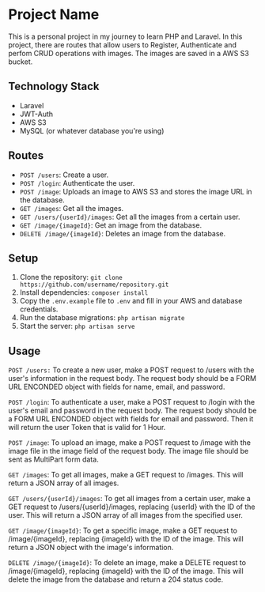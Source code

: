 # Project Name

This is a personal project in my journey to learn PHP and Laravel. 
In this project, there are routes that allow users to Register, Authenticate and perfom CRUD operations with images. The images are saved in a AWS S3 bucket.

## Technology Stack

- Laravel
- JWT-Auth
- AWS S3
- MySQL (or whatever database you're using)

## Routes
- `POST /users`: Create a user.
- `POST /login`: Authenticate the user.
- `POST /image`: Uploads an image to AWS S3 and stores the image URL in the database.
- `GET /images`: Get all the images.
- `GET /users/{userId}/images`: Get all the images from a certain user.
- `GET /image/{imageId}`: Get an image from the database.
- `DELETE /image/{imageId}`: Deletes an image from the database.

## Setup

1. Clone the repository: `git clone https://github.com/username/repository.git`
2. Install dependencies: `composer install`
3. Copy the `.env.example` file to `.env` and fill in your AWS and database credentials.
4. Run the database migrations: `php artisan migrate`
5. Start the server: `php artisan serve`

## Usage

`POST /users:` To create a new user, make a POST request to /users with the user's information in the request body. The request body should be a FORM URL ENCONDED object with fields for name, email, and password.

`POST /login`: To authenticate a user, make a POST request to /login with the user's email and password in the request body. The request body should be a FORM URL ENCONDED object with fields for email and password. Then it will return the user Token that is valid for 1 Hour.

`POST /image`: To upload an image, make a POST request to /image with the image file in the image field of the request body. The image file should be sent as MultiPart form data.

`GET /images`: To get all images, make a GET request to /images. This will return a JSON array of all images.

`GET /users/{userId}/images`: To get all images from a certain user, make a GET request to /users/{userId}/images, replacing {userId} with the ID of the user. This will return a JSON array of all images from the specified user.

`GET /image/{imageId}`: To get a specific image, make a GET request to /image/{imageId}, replacing {imageId} with the ID of the image. This will return a JSON object with the image's information.

`DELETE /image/{imageId}`: To delete an image, make a DELETE request to /image/{imageId}, replacing {imageId} with the ID of the image. This will delete the image from the database and return a 204 status code.

